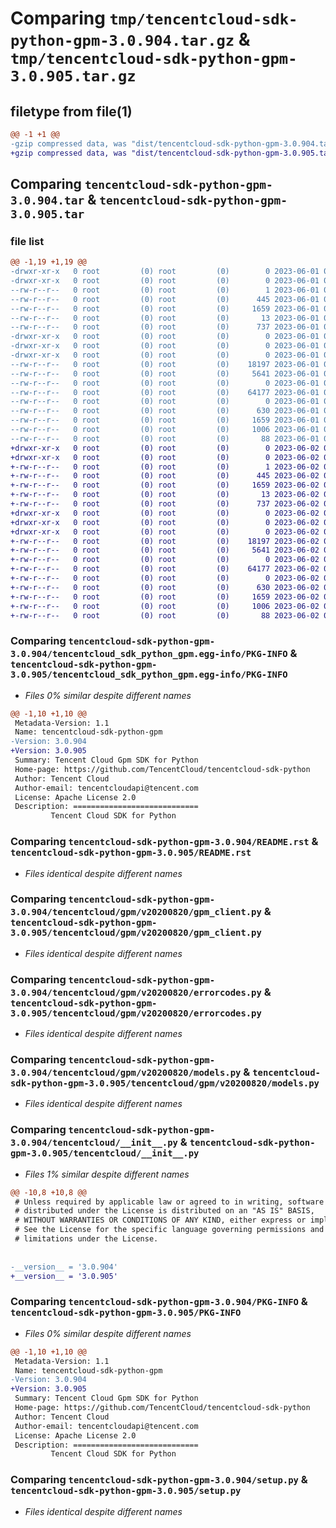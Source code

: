 # Comparing `tmp/tencentcloud-sdk-python-gpm-3.0.904.tar.gz` & `tmp/tencentcloud-sdk-python-gpm-3.0.905.tar.gz`

## filetype from file(1)

```diff
@@ -1 +1 @@
-gzip compressed data, was "dist/tencentcloud-sdk-python-gpm-3.0.904.tar", last modified: Thu Jun  1 02:35:43 2023, max compression
+gzip compressed data, was "dist/tencentcloud-sdk-python-gpm-3.0.905.tar", last modified: Fri Jun  2 00:29:34 2023, max compression
```

## Comparing `tencentcloud-sdk-python-gpm-3.0.904.tar` & `tencentcloud-sdk-python-gpm-3.0.905.tar`

### file list

```diff
@@ -1,19 +1,19 @@
-drwxr-xr-x   0 root         (0) root         (0)        0 2023-06-01 02:35:43.000000 tencentcloud-sdk-python-gpm-3.0.904/
-drwxr-xr-x   0 root         (0) root         (0)        0 2023-06-01 02:35:43.000000 tencentcloud-sdk-python-gpm-3.0.904/tencentcloud_sdk_python_gpm.egg-info/
--rw-r--r--   0 root         (0) root         (0)        1 2023-06-01 02:35:43.000000 tencentcloud-sdk-python-gpm-3.0.904/tencentcloud_sdk_python_gpm.egg-info/dependency_links.txt
--rw-r--r--   0 root         (0) root         (0)      445 2023-06-01 02:35:43.000000 tencentcloud-sdk-python-gpm-3.0.904/tencentcloud_sdk_python_gpm.egg-info/SOURCES.txt
--rw-r--r--   0 root         (0) root         (0)     1659 2023-06-01 02:35:43.000000 tencentcloud-sdk-python-gpm-3.0.904/tencentcloud_sdk_python_gpm.egg-info/PKG-INFO
--rw-r--r--   0 root         (0) root         (0)       13 2023-06-01 02:35:43.000000 tencentcloud-sdk-python-gpm-3.0.904/tencentcloud_sdk_python_gpm.egg-info/top_level.txt
--rw-r--r--   0 root         (0) root         (0)      737 2023-06-01 02:35:43.000000 tencentcloud-sdk-python-gpm-3.0.904/README.rst
-drwxr-xr-x   0 root         (0) root         (0)        0 2023-06-01 02:35:43.000000 tencentcloud-sdk-python-gpm-3.0.904/tencentcloud/
-drwxr-xr-x   0 root         (0) root         (0)        0 2023-06-01 02:35:43.000000 tencentcloud-sdk-python-gpm-3.0.904/tencentcloud/gpm/
-drwxr-xr-x   0 root         (0) root         (0)        0 2023-06-01 02:35:43.000000 tencentcloud-sdk-python-gpm-3.0.904/tencentcloud/gpm/v20200820/
--rw-r--r--   0 root         (0) root         (0)    18197 2023-06-01 02:35:43.000000 tencentcloud-sdk-python-gpm-3.0.904/tencentcloud/gpm/v20200820/gpm_client.py
--rw-r--r--   0 root         (0) root         (0)     5641 2023-06-01 02:35:43.000000 tencentcloud-sdk-python-gpm-3.0.904/tencentcloud/gpm/v20200820/errorcodes.py
--rw-r--r--   0 root         (0) root         (0)        0 2023-06-01 02:35:43.000000 tencentcloud-sdk-python-gpm-3.0.904/tencentcloud/gpm/v20200820/__init__.py
--rw-r--r--   0 root         (0) root         (0)    64177 2023-06-01 02:35:43.000000 tencentcloud-sdk-python-gpm-3.0.904/tencentcloud/gpm/v20200820/models.py
--rw-r--r--   0 root         (0) root         (0)        0 2023-06-01 02:35:43.000000 tencentcloud-sdk-python-gpm-3.0.904/tencentcloud/gpm/__init__.py
--rw-r--r--   0 root         (0) root         (0)      630 2023-06-01 02:35:43.000000 tencentcloud-sdk-python-gpm-3.0.904/tencentcloud/__init__.py
--rw-r--r--   0 root         (0) root         (0)     1659 2023-06-01 02:35:43.000000 tencentcloud-sdk-python-gpm-3.0.904/PKG-INFO
--rw-r--r--   0 root         (0) root         (0)     1006 2023-06-01 02:35:43.000000 tencentcloud-sdk-python-gpm-3.0.904/setup.py
--rw-r--r--   0 root         (0) root         (0)       88 2023-06-01 02:35:43.000000 tencentcloud-sdk-python-gpm-3.0.904/setup.cfg
+drwxr-xr-x   0 root         (0) root         (0)        0 2023-06-02 00:29:34.000000 tencentcloud-sdk-python-gpm-3.0.905/
+drwxr-xr-x   0 root         (0) root         (0)        0 2023-06-02 00:29:34.000000 tencentcloud-sdk-python-gpm-3.0.905/tencentcloud_sdk_python_gpm.egg-info/
+-rw-r--r--   0 root         (0) root         (0)        1 2023-06-02 00:29:34.000000 tencentcloud-sdk-python-gpm-3.0.905/tencentcloud_sdk_python_gpm.egg-info/dependency_links.txt
+-rw-r--r--   0 root         (0) root         (0)      445 2023-06-02 00:29:34.000000 tencentcloud-sdk-python-gpm-3.0.905/tencentcloud_sdk_python_gpm.egg-info/SOURCES.txt
+-rw-r--r--   0 root         (0) root         (0)     1659 2023-06-02 00:29:34.000000 tencentcloud-sdk-python-gpm-3.0.905/tencentcloud_sdk_python_gpm.egg-info/PKG-INFO
+-rw-r--r--   0 root         (0) root         (0)       13 2023-06-02 00:29:34.000000 tencentcloud-sdk-python-gpm-3.0.905/tencentcloud_sdk_python_gpm.egg-info/top_level.txt
+-rw-r--r--   0 root         (0) root         (0)      737 2023-06-02 00:29:34.000000 tencentcloud-sdk-python-gpm-3.0.905/README.rst
+drwxr-xr-x   0 root         (0) root         (0)        0 2023-06-02 00:29:34.000000 tencentcloud-sdk-python-gpm-3.0.905/tencentcloud/
+drwxr-xr-x   0 root         (0) root         (0)        0 2023-06-02 00:29:34.000000 tencentcloud-sdk-python-gpm-3.0.905/tencentcloud/gpm/
+drwxr-xr-x   0 root         (0) root         (0)        0 2023-06-02 00:29:34.000000 tencentcloud-sdk-python-gpm-3.0.905/tencentcloud/gpm/v20200820/
+-rw-r--r--   0 root         (0) root         (0)    18197 2023-06-02 00:29:34.000000 tencentcloud-sdk-python-gpm-3.0.905/tencentcloud/gpm/v20200820/gpm_client.py
+-rw-r--r--   0 root         (0) root         (0)     5641 2023-06-02 00:29:34.000000 tencentcloud-sdk-python-gpm-3.0.905/tencentcloud/gpm/v20200820/errorcodes.py
+-rw-r--r--   0 root         (0) root         (0)        0 2023-06-02 00:29:34.000000 tencentcloud-sdk-python-gpm-3.0.905/tencentcloud/gpm/v20200820/__init__.py
+-rw-r--r--   0 root         (0) root         (0)    64177 2023-06-02 00:29:34.000000 tencentcloud-sdk-python-gpm-3.0.905/tencentcloud/gpm/v20200820/models.py
+-rw-r--r--   0 root         (0) root         (0)        0 2023-06-02 00:29:34.000000 tencentcloud-sdk-python-gpm-3.0.905/tencentcloud/gpm/__init__.py
+-rw-r--r--   0 root         (0) root         (0)      630 2023-06-02 00:29:34.000000 tencentcloud-sdk-python-gpm-3.0.905/tencentcloud/__init__.py
+-rw-r--r--   0 root         (0) root         (0)     1659 2023-06-02 00:29:34.000000 tencentcloud-sdk-python-gpm-3.0.905/PKG-INFO
+-rw-r--r--   0 root         (0) root         (0)     1006 2023-06-02 00:29:34.000000 tencentcloud-sdk-python-gpm-3.0.905/setup.py
+-rw-r--r--   0 root         (0) root         (0)       88 2023-06-02 00:29:34.000000 tencentcloud-sdk-python-gpm-3.0.905/setup.cfg
```

### Comparing `tencentcloud-sdk-python-gpm-3.0.904/tencentcloud_sdk_python_gpm.egg-info/PKG-INFO` & `tencentcloud-sdk-python-gpm-3.0.905/tencentcloud_sdk_python_gpm.egg-info/PKG-INFO`

 * *Files 0% similar despite different names*

```diff
@@ -1,10 +1,10 @@
 Metadata-Version: 1.1
 Name: tencentcloud-sdk-python-gpm
-Version: 3.0.904
+Version: 3.0.905
 Summary: Tencent Cloud Gpm SDK for Python
 Home-page: https://github.com/TencentCloud/tencentcloud-sdk-python
 Author: Tencent Cloud
 Author-email: tencentcloudapi@tencent.com
 License: Apache License 2.0
 Description: ============================
         Tencent Cloud SDK for Python
```

### Comparing `tencentcloud-sdk-python-gpm-3.0.904/README.rst` & `tencentcloud-sdk-python-gpm-3.0.905/README.rst`

 * *Files identical despite different names*

### Comparing `tencentcloud-sdk-python-gpm-3.0.904/tencentcloud/gpm/v20200820/gpm_client.py` & `tencentcloud-sdk-python-gpm-3.0.905/tencentcloud/gpm/v20200820/gpm_client.py`

 * *Files identical despite different names*

### Comparing `tencentcloud-sdk-python-gpm-3.0.904/tencentcloud/gpm/v20200820/errorcodes.py` & `tencentcloud-sdk-python-gpm-3.0.905/tencentcloud/gpm/v20200820/errorcodes.py`

 * *Files identical despite different names*

### Comparing `tencentcloud-sdk-python-gpm-3.0.904/tencentcloud/gpm/v20200820/models.py` & `tencentcloud-sdk-python-gpm-3.0.905/tencentcloud/gpm/v20200820/models.py`

 * *Files identical despite different names*

### Comparing `tencentcloud-sdk-python-gpm-3.0.904/tencentcloud/__init__.py` & `tencentcloud-sdk-python-gpm-3.0.905/tencentcloud/__init__.py`

 * *Files 1% similar despite different names*

```diff
@@ -10,8 +10,8 @@
 # Unless required by applicable law or agreed to in writing, software
 # distributed under the License is distributed on an "AS IS" BASIS,
 # WITHOUT WARRANTIES OR CONDITIONS OF ANY KIND, either express or implied.
 # See the License for the specific language governing permissions and
 # limitations under the License.
 
 
-__version__ = '3.0.904'
+__version__ = '3.0.905'
```

### Comparing `tencentcloud-sdk-python-gpm-3.0.904/PKG-INFO` & `tencentcloud-sdk-python-gpm-3.0.905/PKG-INFO`

 * *Files 0% similar despite different names*

```diff
@@ -1,10 +1,10 @@
 Metadata-Version: 1.1
 Name: tencentcloud-sdk-python-gpm
-Version: 3.0.904
+Version: 3.0.905
 Summary: Tencent Cloud Gpm SDK for Python
 Home-page: https://github.com/TencentCloud/tencentcloud-sdk-python
 Author: Tencent Cloud
 Author-email: tencentcloudapi@tencent.com
 License: Apache License 2.0
 Description: ============================
         Tencent Cloud SDK for Python
```

### Comparing `tencentcloud-sdk-python-gpm-3.0.904/setup.py` & `tencentcloud-sdk-python-gpm-3.0.905/setup.py`

 * *Files identical despite different names*

